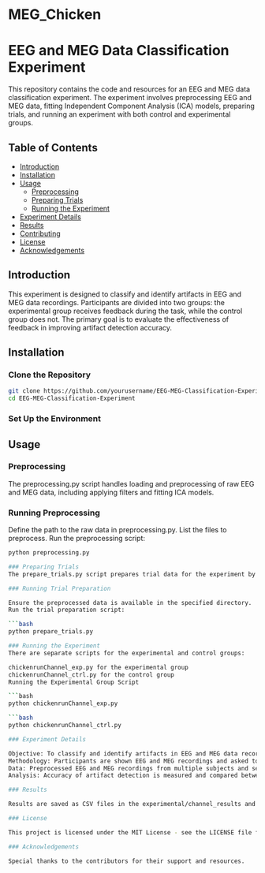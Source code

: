 # MEG_Chicken

# EEG and MEG Data Classification Experiment

This repository contains the code and resources for an EEG and MEG data classification experiment. The experiment involves preprocessing EEG and MEG data, fitting Independent Component Analysis (ICA) models, preparing trials, and running an experiment with both control and experimental groups.

## Table of Contents

- [Introduction](#introduction)
- [Installation](#installation)
- [Usage](#usage)
  - [Preprocessing](#preprocessing)
  - [Preparing Trials](#preparing-trials)
  - [Running the Experiment](#running-the-experiment)
- [Experiment Details](#experiment-details)
- [Results](#results)
- [Contributing](#contributing)
- [License](#license)
- [Acknowledgements](#acknowledgements)

## Introduction

This experiment is designed to classify and identify artifacts in EEG and MEG data recordings. Participants are divided into two groups: the experimental group receives feedback during the task, while the control group does not. The primary goal is to evaluate the effectiveness of feedback in improving artifact detection accuracy.

## Installation

### Clone the Repository

```bash
git clone https://github.com/yourusername/EEG-MEG-Classification-Experiment.git
cd EEG-MEG-Classification-Experiment
```

### Set Up the Environment

## Usage

### Preprocessing
The preprocessing.py script handles loading and preprocessing of raw EEG and MEG data, including applying filters and fitting ICA models.

### Running Preprocessing

Define the path to the raw data in preprocessing.py.
List the files to preprocess.
Run the preprocessing script:

```bash
python preprocessing.py

### Preparing Trials
The prepare_trials.py script prepares trial data for the experiment by selecting and shuffling channels, and storing the prepared data.

### Running Trial Preparation

Ensure the preprocessed data is available in the specified directory.
Run the trial preparation script:

```bash
python prepare_trials.py

### Running the Experiment
There are separate scripts for the experimental and control groups:

chickenrunChannel_exp.py for the experimental group
chickenrunChannel_ctrl.py for the control group
Running the Experimental Group Script

```bash
python chickenrunChannel_exp.py

```bash
python chickenrunChannel_ctrl.py

### Experiment Details

Objective: To classify and identify artifacts in EEG and MEG data recordings.
Methodology: Participants are shown EEG and MEG recordings and asked to identify channels contaminated by artifacts. Feedback is provided to the experimental group.
Data: Preprocessed EEG and MEG recordings from multiple subjects and sessions.
Analysis: Accuracy of artifact detection is measured and compared between the experimental and control groups.

### Results

Results are saved as CSV files in the experimental/channel_results and control/channel_results directories, including metrics such as hits, false alarms, misses, and correct rejections.

### License

This project is licensed under the MIT License - see the LICENSE file for details.

### Acknowledgements

Special thanks to the contributors for their support and resources.

